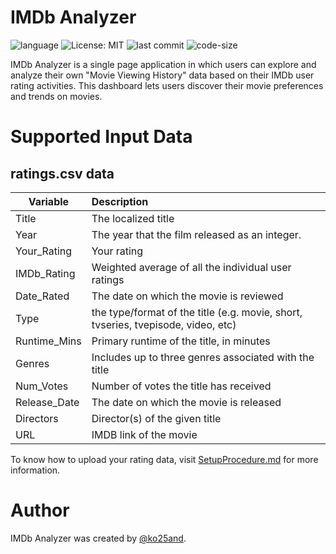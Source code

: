 # IMDb Analyzer

![language](https://img.shields.io/github/languages/top/koki25ando/IMDb_Analyzer?style=flat-square)
![License: MIT](https://img.shields.io/badge/License-MIT-blue.svg)
![last commit](https://img.shields.io/github/last-commit/koki25ando/IMDb_Analyzer)
![code-size](https://img.shields.io/github/languages/code-size/koki25ando/imdb_analyzer.svg)

IMDb Analyzer is a single page application in which users can explore and analyze their own "Movie Viewing History" data based on their IMDb user rating activities. This dashboard lets users discover their movie preferences and trends on movies.


# Supported Input Data

## ratings.csv data

| Variable        | Description           |
| ------------- |:-------------|
| Title      | The localized title |
| Year    | The year that the film released as an integer. |
| Your_Rating   | Your rating |
| IMDb_Rating      | Weighted average of all the individual user ratings  |
| Date_Rated   | The date on which the movie is reviewed |
| Type | the type/format of the title (e.g. movie, short, tvseries, tvepisode, video, etc) |
| Runtime_Mins   | Primary runtime of the title, in minutes|
| Genres| Includes up to three genres associated with the title|
| Num_Votes| Number of votes the title has received |
| Release_Date| The date on which the movie is released |
| Directors| Director(s) of the given title |
| URL| IMDB link of the movie |

To know how to upload your rating data, visit [SetupProcedure.md](https://github.com/koki25ando/IMDb_Analyzer/blob/master/Document/SetupProcedure.md) for more information.

# Author

IMDb Analyzer was created by [@ko25and](https://twitter.com/ko25and).
